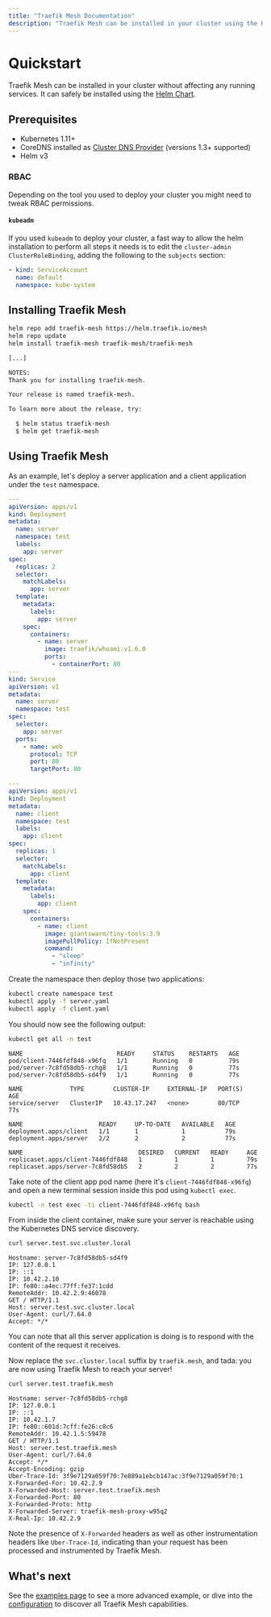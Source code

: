 ```yaml
---
title: "Traefik Mesh Documentation"
description: "Traefik Mesh can be installed in your cluster using the Helm Chart, without affecting any running Services. Read the technical documentation."
---
```


# Quickstart

Traefik Mesh can be installed in your cluster without affecting any running services.
It can safely be installed using the [Helm Chart](https://helm.sh/docs/intro/using_helm/#helm-install-installing-a-package).

## Prerequisites

- Kubernetes 1.11+
- CoreDNS installed as [Cluster DNS Provider](https://kubernetes.io/docs/tasks/administer-cluster/dns-custom-nameservers/) (versions 1.3+ supported)
- Helm v3

### RBAC

Depending on the tool you used to deploy your cluster you might need to tweak RBAC permissions.

#### `kubeadm`

If you used `kubeadm` to deploy your cluster, a fast way to allow the helm installation to perform all steps it needs is to edit the
`cluster-admin` `ClusterRoleBinding`, adding the following to the `subjects` section:

```yaml
- kind: ServiceAccount
  name: default
  namespace: kube-system
```

## Installing Traefik Mesh

```bash tab="Command"
helm repo add traefik-mesh https://helm.traefik.io/mesh
helm repo update
helm install traefik-mesh traefik-mesh/traefik-mesh
```

```bash tab="Expected output"
[...]

NOTES:
Thank you for installing traefik-mesh.

Your release is named traefik-mesh.

To learn more about the release, try:

  $ helm status traefik-mesh
  $ helm get traefik-mesh
```

## Using Traefik Mesh

As an example, let's deploy a server application and a client application under the `test` namespace.

```yaml tab="server.yaml"
---
apiVersion: apps/v1
kind: Deployment
metadata:
  name: server
  namespace: test
  labels:
    app: server
spec:
  replicas: 2
  selector:
    matchLabels:
      app: server
  template:
    metadata:
      labels:
        app: server
    spec:
      containers:
        - name: server
          image: traefik/whoami:v1.6.0
          ports:
            - containerPort: 80
---
kind: Service
apiVersion: v1
metadata:
  name: server
  namespace: test
spec:
  selector:
    app: server
  ports:
    - name: web
      protocol: TCP
      port: 80
      targetPort: 80
```

```yaml tab="client.yaml"
---
apiVersion: apps/v1
kind: Deployment
metadata:
  name: client
  namespace: test
  labels:
    app: client
spec:
  replicas: 1
  selector:
    matchLabels:
      app: client
  template:
    metadata:
      labels:
        app: client
    spec:
      containers:
        - name: client
          image: giantswarm/tiny-tools:3.9
          imagePullPolicy: IfNotPresent
          command:
            - "sleep"
            - "infinity"
```

Create the namespace then deploy those two applications:

```bash
kubectl create namespace test
kubectl apply -f server.yaml
kubectl apply -f client.yaml
```

You should now see the following output:

```bash tab="Command"
kubectl get all -n test
```

```text tab="Expected output"
NAME                          READY     STATUS    RESTARTS   AGE
pod/client-7446fdf848-x96fq   1/1       Running   0          79s
pod/server-7c8fd58db5-rchg8   1/1       Running   0          77s
pod/server-7c8fd58db5-sd4f9   1/1       Running   0          77s

NAME             TYPE        CLUSTER-IP     EXTERNAL-IP   PORT(S)   AGE
service/server   ClusterIP   10.43.17.247   <none>        80/TCP    77s

NAME                     READY     UP-TO-DATE   AVAILABLE   AGE
deployment.apps/client   1/1       1            1           79s
deployment.apps/server   2/2       2            2           77s

NAME                                DESIRED   CURRENT   READY     AGE
replicaset.apps/client-7446fdf848   1         1         1         79s
replicaset.apps/server-7c8fd58db5   2         2         2         77s
```

Take note of the client app pod name (here it's `client-7446fdf848-x96fq`) and open a new terminal session inside this pod using `kubectl exec`.

```bash
kubectl -n test exec -ti client-7446fdf848-x96fq bash
```

From inside the client container, make sure your server is reachable using the Kubernetes DNS service discovery.

```bash tab="Command"
curl server.test.svc.cluster.local
```

```test tab="Expected Output"
Hostname: server-7c8fd58db5-sd4f9
IP: 127.0.0.1
IP: ::1
IP: 10.42.2.10
IP: fe80::a4ec:77ff:fe37:1cdd
RemoteAddr: 10.42.2.9:46078
GET / HTTP/1.1
Host: server.test.svc.cluster.local
User-Agent: curl/7.64.0
Accept: */*
```

You can note that all this server application is doing is to respond with the content of the request it receives.

Now replace the `svc.cluster.local` suffix by `traefik.mesh`, and tada: you are now using Traefik Mesh to reach your server!

```bash tab="Command"
curl server.test.traefik.mesh
```

```test tab="Expected Output"
Hostname: server-7c8fd58db5-rchg8
IP: 127.0.0.1
IP: ::1
IP: 10.42.1.7
IP: fe80::601d:7cff:fe26:c8c6
RemoteAddr: 10.42.1.5:59478
GET / HTTP/1.1
Host: server.test.traefik.mesh
User-Agent: curl/7.64.0
Accept: */*
Accept-Encoding: gzip
Uber-Trace-Id: 3f9e7129a059f70:7e889a1ebcb147ac:3f9e7129a059f70:1
X-Forwarded-For: 10.42.2.9
X-Forwarded-Host: server.test.traefik.mesh
X-Forwarded-Port: 80
X-Forwarded-Proto: http
X-Forwarded-Server: traefik-mesh-proxy-w95q2
X-Real-Ip: 10.42.2.9
```

Note the presence of `X-Forwarded` headers as well as other instrumentation headers like `Uber-Trace-Id`, indicating than your request has been processed and instrumented by Traefik Mesh.

## What's next

See the [examples page](examples.md) to see a more advanced example, or dive into the [configuration](configuration.md) to discover all Traefik Mesh capabilities.
